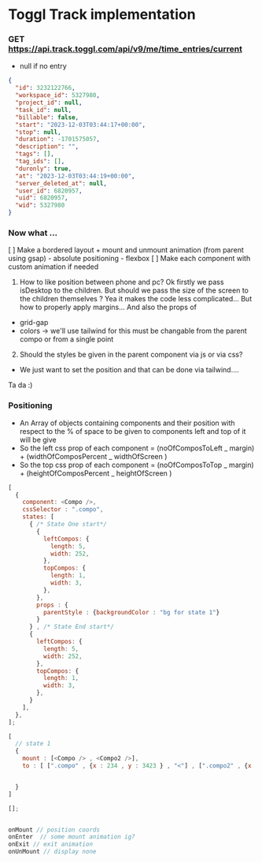 # Toggl Track implementation

### GET https://api.track.toggl.com/api/v9/me/time_entries/current

- null if no entry

```json
{
  "id": 3232122766,
  "workspace_id": 5327980,
  "project_id": null,
  "task_id": null,
  "billable": false,
  "start": "2023-12-03T03:44:17+00:00",
  "stop": null,
  "duration": -1701575057,
  "description": "",
  "tags": [],
  "tag_ids": [],
  "duronly": true,
  "at": "2023-12-03T03:44:19+00:00",
  "server_deleted_at": null,
  "user_id": 6820957,
  "uid": 6820957,
  "wid": 5327980
}
```

### Now what ...

[ ] Make a bordered layout + mount and unmount animation (from parent using gsap) - absolute positioning - flexbox
[ ] Make each component with custom animation if needed

1. How to like position between phone and pc?
   Ok firstly we pass isDesktop to the children. But should we pass the size of the screen to the children themselves ? Yea it makes the code less complicated... But how to properly apply margins... And also the props of

- grid-gap
- colors -> we'll use tailwind for this
  must be changable from the parent compo or from a single point

2. Should the styles be given in the parent component via js or via css?

- We just want to set the position and that can be done via tailwind....

Ta da :)

### Positioning

- An Array of objects containing components and their position with respect to the % of space to be given to components left and top of it will be give
- So the left css prop of each component = (noOfComposToLeft _ margin) + (widthOfComposPercent _ widthOfScreen )
- So the top css prop of each component = (noOfComposToTop _ margin) + (heightOfComposPercent _ heightOfScreen )

```js
[
  {
    component: <Compo />,
    cssSelector : ".compo",
    states: [
      { /* State One start*/
        {
          leftCompos: {
            length: 5,
            width: 252,
          },
          topCompos: {
            length: 1,
            width: 3,
          },
        },
        props : {
          parentStyle : {backgroundColor : "bg for state 1"}
        }
      } , /* State End start*/
      {
        leftCompos: {
          length: 5,
          width: 252,
        },
        topCompos: {
          length: 1,
          width: 3,
        },
      }
    ],
  },
];

[
  // state 1
  {
    mount : [<Compo /> , <Compo2 />],
    to : [ [".compo" , {x : 234 , y : 3423 } , "<"] , [".compo2" , {x : 234 , y : 3423 } , "<"] ]


  }
]
```

```js
[];
```

```js

```

```js
onMount // position coords
onEnter  // some mount animation ig?
onExit // exit animation
onUnMount // display none 
```

